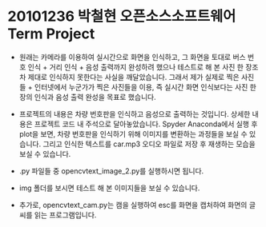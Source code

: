 20101236 박철현 오픈소스소프트웨어 Term Project
==============================================

*   원래는 카메라를 이용하여 실시간으로 화면을 인식하고,
    그 화면을 토대로 버스 번호 인식 + 거리 인식 + 음성 출력까지 완성하려 했으나
    테스트로 해 본 사진 한 장조차 제대로 인식하지 못한다는 사실을 깨달았습니다.
    그래서 제가 실제로 찍은 사진들 + 인터넷에서 누군가가 찍은 사진들을 이용,
    즉 실시간 화면 인식보다는 사진 한 장의 인식과 음성 출력 완성을 목표로 했습니다.

*   프로젝트의 내용은 차량 번호판을 인식하고 음성으로 출력하는 것입니다.
    상세한 내용은 프로젝트 코드 내 주석으로 달아놓았습니다.
    Spyder Anaconda에서 실행 후 plot을 보면,
    차량 번호판을 인식하기 위해 이미지를 변환하는 과정들을 보실 수 있습니다.
    그리고 인식한 텍스트를 car.mp3 오디오 파일로 저장 후 재생하는
    모습을 보실 수 있습니다.

*   .py 파일들 중 opencvtext_image_2.py를 실행하시면 됩니다.

*   img 폴더를 보시면 테스트 해 본 이미지들을 보실 수 있습니다.

*   추가로, opencvtext_cam.py는 캠을 실행하여 esc를 화면을 캡처하여
    화면의 글씨를 읽는 프로그램입니다.

